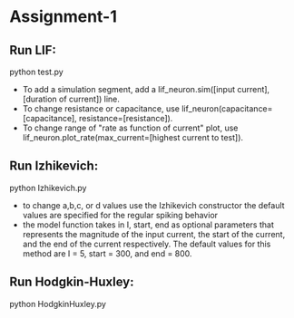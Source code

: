 # Assignment-1

## Run LIF:  

  python test.py  
  
  - To add a simulation segment, add a lif_neuron.sim([input current], [duration of current]) line.
  - To change resistance or capacitance, use lif_neuron(capacitance=[capacitance], resistance=[resistance]).
  - To change range of "rate as function of current" plot, use lif_neuron.plot_rate(max_current=[highest current to test]).
  
## Run Izhikevich:  

  python Izhikevich.py  
  
  - to change a,b,c, or d values use the Izhikevich constructor the default values are specified for the regular spiking behavior
  - the model function takes in I, start, end as optional parameters that represents the magnitude of the input current, the start of the current, and the end of the current respectively. The default values for this method are I = 5, start = 300, and end = 800.
  
## Run Hodgkin-Huxley: 

  python HodgkinHuxley.py  
